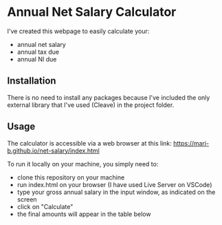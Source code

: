 # Annual Net Salary Calculator
I've created this webpage to easily calculate your:
- annual net salary
- annual tax due
- annual NI due

## Installation
There is no need to install any packages because I've included the only external library that I've used (Cleave) in the project folder.

## Usage
The calculator is accessible via a web browser at this link: https://mari-b.github.io/net-salary/index.html

To run it locally on your machine, you simply need to:
- clone this repository on your machine
- run index.html on your browser (I have used Live Server on VSCode)
- type your gross annual salary in the input window, as indicated on the screen
- click on "Calculate"
- the final amounts will appear in the table below